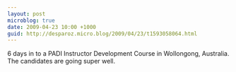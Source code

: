```yaml
---
layout: post
microblog: true
date: 2009-04-23 10:00 +1000
guid: http://desparoz.micro.blog/2009/04/23/t1593058064.html
---
```

6 days in to a PADI Instructor Development Course in Wollongong, Australia.  The candidates are going super well.
